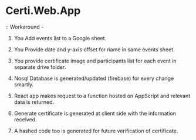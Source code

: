 # Certi.Web.App 

:: Workaround -

1. You Add events list to a Google sheet.

2. You Provide date and y-axis offset for name in same events sheet.

3. You provide certificate image and participants list for each event in separate drive folder.

4. Nosql Database is generated/updated (firebase) for every change smartly.

5. React app makes request to a function hosted on AppScript and relevant data is returned.

6. Generate certificate is generated at client side with the information received.

7. A hashed code too is generated for future verification of certificate.
